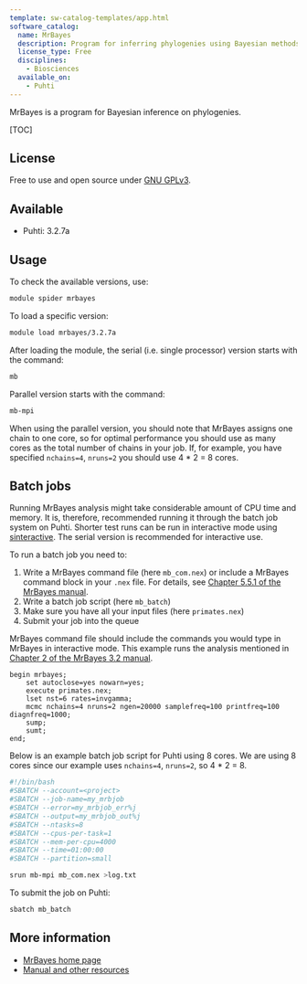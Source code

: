 ```yaml
---
template: sw-catalog-templates/app.html
software_catalog:
  name: MrBayes
  description: Program for inferring phylogenies using Bayesian methods
  license_type: Free
  disciplines:
    - Biosciences
  available_on:
    - Puhti
---
```




MrBayes is a program for Bayesian inference on phylogenies.

[TOC]

## License

Free to use and open source under [GNU GPLv3](https://www.gnu.org/licenses/gpl-3.0.html).

## Available

- Puhti: 3.2.7a

## Usage

To check the available versions, use:

```bash
module spider mrbayes
```

To load a specific version:

```bash
module load mrbayes/3.2.7a
```

After loading the module, the serial (i.e. single processor) version starts with the command:

```bash
mb
```

Parallel version starts with the command:

```bash
mb-mpi 
```

When using the parallel version, you should note that MrBayes assigns one chain to one core, so for optimal performance you should use as many cores as the total number of chains in your job. If, for example, you have specified `nchains=4`, `nruns=2` you should use 4 * 2 = 8 cores.

## Batch jobs

Running MrBayes analysis might take considerable amount of CPU time and memory. It is, therefore, recommended running it through the batch job system on Puhti. Shorter test runs can be run in interactive mode using [sinteractive](../computing/running/interactive-usage.md). The serial version is recommended for interactive use.

To run a batch job you need to:

1. Write a MrBayes command file (here `mb_com.nex`) or include a MrBayes command block in your `.nex` file. For details, see [Chapter 5.5.1 of the MrBayes manual](https://github.com/NBISweden/MrBayes/blob/develop/doc/manual/Manual_MrBayes_v3.2.pdf).
2. Write a batch job script (here `mb_batch`)
3. Make sure you have all your input files (here `primates.nex`)
4. Submit your job into the queue

MrBayes command file should include the commands you would type in MrBayes in interactive mode. This example 
runs the analysis mentioned in [Chapter 2 of the MrBayes 3.2 manual](https://github.com/NBISweden/MrBayes/blob/develop/doc/manual/Manual_MrBayes_v3.2.pdf).

```text
begin mrbayes;
    set autoclose=yes nowarn=yes;
    execute primates.nex;
    lset nst=6 rates=invgamma;
    mcmc nchains=4 nruns=2 ngen=20000 samplefreq=100 printfreq=100 diagnfreq=1000;
    sump;
    sumt;
end;
```

Below is an example batch job script for Puhti using 8 cores. We are using 8 cores since our example uses `nchains=4`, `nruns=2`, so 4 * 2 = 8.

```bash
#!/bin/bash
#SBATCH --account=<project>
#SBATCH --job-name=my_mrbjob
#SBATCH --error=my_mrbjob_err%j
#SBATCH --output=my_mrbjob_out%j
#SBATCH --ntasks=8
#SBATCH --cpus-per-task=1
#SBATCH --mem-per-cpu=4000
#SBATCH --time=01:00:00
#SBATCH --partition=small

srun mb-mpi mb_com.nex >log.txt
```

To submit the job on Puhti:

```bash
sbatch mb_batch 
```

## More information

* [MrBayes home page](https://nbisweden.github.io/MrBayes/index.html)
* [Manual and other resources](https://nbisweden.github.io/MrBayes/manual.html)
